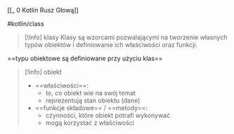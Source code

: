 [[_ 0 Kotlin Rusz Głową]]

#kotlin/class

>[!info] klasy
>Klasy są wzorcami pozwalającymi na tworzenie własnych typów obiektów i definiowanie ich właściwości oraz funkcji.

==typu obiektowe są definiowane przy użyciu klas==


>[!info] obiekt
>- ==właściwości==:
>	- to, co obiekt wie na swój temat
>	- reprezentują stan obiektu (dane)
>- ==funkcje składowe== / ==metody==:
>	- czynności, które obiekt potrafi wykonywać
>	- mogą korzystać z właściwości











